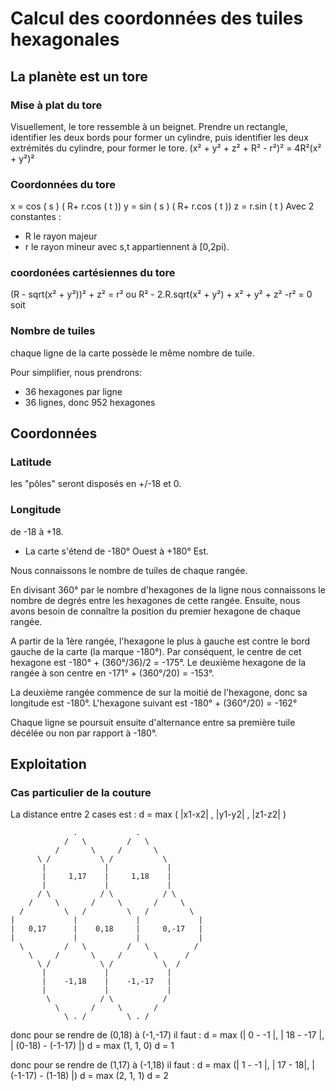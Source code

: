 Calcul des coordonnées des tuiles hexagonales
=============================================

La planète est un tore
----------------------

### Mise à plat du tore

Visuellement, le tore ressemble à un beignet.
Prendre un rectangle, identifier les deux bords pour former un cylindre, puis identifier les deux extrémités du cylindre, pour former le tore.
(x² + y² + z² + R² - r²)² = 4R²(x² + y²)²

### Coordonnées du tore
x = cos ( s ) ( R+ r.cos ( t ))
y = sin ( s ) ( R+ r.cos ( t ))
z = r.sin ( t )
Avec 2 constantes : 
* R le rayon majeur
* r le rayon mineur
avec s,t appartiennent à [0,2pi).

### coordonées cartésiennes du tore

(R - sqrt(x² + y²))² + z² = r²
ou
R² - 2.R.sqrt(x² + y²) + x² + y² + z² -r² = 0
soit

### Nombre de tuiles

chaque ligne de la carte possède le même nombre de tuile.

Pour simplifier, nous prendrons:
* 36 hexagones par ligne
* 36 lignes, donc 952 hexagones

Coordonnées
-----------

### Latitude

les "pôles" seront disposés en +/-18 et 0.

### Longitude

de -18 à +18.
* La carte s'étend de -180° Ouest à +180° Est.

Nous connaissons le nombre de tuiles de chaque rangée.

En divisant 360° par le nombre d'hexagones de la ligne nous connaissons le nombre de degrés entre les hexagones de cette rangée.
Ensuite, nous avons besoin de connaître la position du premier hexagone de chaque rangée.

A partir de la 1ère rangée, l'hexagone le plus à gauche est contre le bord gauche de la carte (la marque -180°). Par conséquent, le centre de cet hexagone est -180° + (360°/36)/2 = -175°.
Le deuxième hexagone de la rangée à son centre en -171° + (360°/20) = -153°.

La deuxième rangée commence de sur la moitié de l'hexagone, donc sa longitude est -180°.
L'hexagone suivant est -180° + (360°/20)  = -162°

Chaque ligne se poursuit ensuite d'alternance entre sa première tuile décélée ou non par rapport à -180°.

Exploitation
------------

### Cas particulier de la couture

La distance entre 2 cases est :
  d = max ( |x1-x2| , |y1-y2| , |z1-z2| )

```
              .             .
            /   \         /   \
          /       \     /       \
      \ /           \ /           \ 
       |             |             |
       |     1,17    |     1,18    |
       |             |             |
      / \           / \           / \
    /     \       /     \       /     \
  /         \   /         \   /         \
|             |             |             |
|   0,17      |    0,18     |     0,-17   |
|             |             |             |
  \         /   \         /   \          /
    \     /       \     /       \      /
      \ /           \ /           \  /
       |             |             |
       |    -1,18    |    -1,-17   |
       |             |             |
        \           / \           /
          \       /     \       /
            \ . /         \ . /

```
donc pour se rendre de (0,18) à (-1,-17) il faut :
d = max (| 0 - -1 |, | 18 - -17 |, | (0-18) - (-1-17) |)
d = max (1, 1, 0)
d = 1

donc pour se rendre de (1,17) à (-1,18) il faut :
d = max (| 1 - -1 |, | 17 - 18|, | (-1-17) - (1-18) |)
d = max (2, 1, 1)
d = 2

